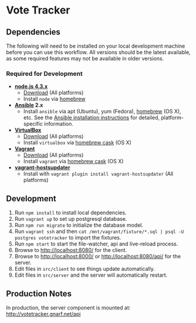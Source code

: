 # Vote Tracker

## Dependencies

The following will need to be installed on your local development machine before
you can use this workflow. All versions should be the latest available, as some
required features may not be available in older versions.

### Required for Development

* **[node.js 4.3.x](https://nodejs.org/)**
  - [Download](https://nodejs.org/) (All platforms)
  - Install `node` via [homebrew][homebrew]
* **[Ansible](http://docs.ansible.com/) 2.x**
  - Install `ansible` via apt (Ubuntu), yum (Fedora), [homebrew][homebrew] (OS
    X), etc. See the [Ansible installation
    instructions](http://docs.ansible.com/intro_installation.html) for detailed,
    platform-specific information.
* **[VirtualBox](https://www.virtualbox.org/)**
  - [Download](https://www.virtualbox.org/wiki/Downloads) (All platforms)
  - Install `virtualbox` via [homebrew cask][cask] (OS X)
* **[Vagrant](https://www.vagrantup.com/)**
  - [Download](http://docs.vagrantup.com/v2/installation/) (All platforms)
  - Install `vagrant` via [homebrew cask][cask] (OS X)
* **[vagrant-hostsupdater](https://github.com/cogitatio/vagrant-hostsupdater)**
  - Install with `vagrant plugin install vagrant-hostsupdater` (All platforms)

[homebrew]: http://brew.sh/
[cask]: http://caskroom.io/

## Development

1. Run `npm install` to install local dependencies.
2. Run `vagrant up` to set up postgresql database.
3. Run `npm run migrate` to initialize the database model.
4. Run `vagrant ssh` and then `cat /mnt/vagrant/fixture/*.sql | psql -U postgres votetracker` to import the fixtures.
5. Run `npm start` to start the file-watcher, api and live-reload process.
6. Browse to <http://localhost:8080/> for the client.
7. Browse to <http://localhost:8000/>  or <http://localhost:8080/api/> for the server.
8. Edit files in `src/client` to see things update automatically.
9. Edit files in `src/server` and the server will automatically restart.

## Production Notes

In production, the server component is mounted at:
http://votetracker.gnarf.net/api
